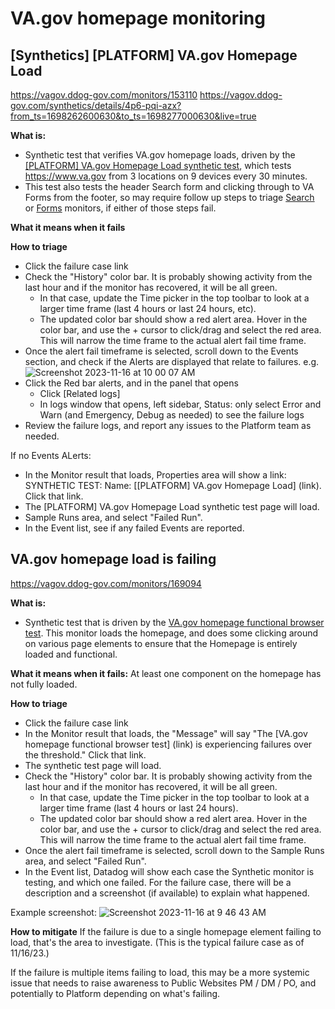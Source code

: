 # VA.gov homepage monitoring

## [Synthetics] [PLATFORM] VA.gov Homepage Load
https://vagov.ddog-gov.com/monitors/153110
https://vagov.ddog-gov.com/synthetics/details/4p6-pqi-azx?from_ts=1698262600630&to_ts=1698277000630&live=true

**What is:** 
* Synthetic test that verifies VA.gov homepage loads, driven by the [[PLATFORM] VA.gov Homepage Load synthetic test](https://vagov.ddog-gov.com/synthetics/details/4p6-pqi-azx?from_ts=1700142575896&to_ts=1700156975896&live=true), which tests https://www.va.gov from 3 locations on 9 devices every 30 minutes.
* This test also tests the header Search form and clicking through to VA Forms from the footer, so may require follow up steps to triage [Search](https://github.com/department-of-veterans-affairs/va.gov-team/blob/master/products/on-site-search/engineering/monitoring.md) or [Forms](https://github.com/department-of-veterans-affairs/va.gov-team/blob/master/products/find-a-va-form/engineering/monitoring.md) monitors, if either of those steps fail.

**What it means when it fails**

**How to triage**
* Click the failure case link
* Check the "History" color bar. It is probably showing activity from the last hour and if the monitor has recovered, it will be all green.
  * In that case, update the Time picker in the top toolbar to look at a larger time frame (last 4 hours or last 24 hours, etc).
  * The updated color bar should show a red alert area. Hover in the color bar, and use the + cursor to click/drag and select the red area. This will narrow the time frame to the actual alert fail time frame.
* Once the alert fail timeframe is selected, scroll down to the Events section, and check if the Alerts are displayed that relate to failures. e.g. 
![Screenshot 2023-11-16 at 10 00 07 AM](https://github.com/department-of-veterans-affairs/va.gov-team/assets/85581471/17b8b8b9-db5a-4ee8-bdba-e1f4d80b266c)
* Click the Red bar alerts, and in the panel that opens
  * Click [Related logs]
  * In logs window that opens, left sidebar, Status: only select Error and Warn (and Emergency, Debug as needed) to see the failure logs
* Review the failure logs, and report any issues to the Platform team as needed.

If no Events ALerts:
* In the Monitor result that loads, Properties area will show a link: SYNTHETIC TEST: Name: [[PLATFORM] VA.gov Homepage Load] (link). Click that link.
* The [PLATFORM] VA.gov Homepage Load synthetic test page will load.
* Sample Runs area, and select "Failed Run".
* In the Event list, see if any failed Events are reported.



## VA.gov homepage load is failing
https://vagov.ddog-gov.com/monitors/169094

**What is:** 
* Synthetic test that is driven by the [VA.gov homepage functional browser test](https://vagov.ddog-gov.com/synthetics/details/gsg-zui-hg8). This monitor loads the homepage, and does some clicking around on various page elements to ensure that the Homepage is entirely loaded and functional.

**What it means when it fails:**
At least one component on the homepage has not fully loaded.

**How to triage**
* Click the failure case link
* In the Monitor result that loads, the "Message" will say "The [VA.gov homepage functional browser test] (link) is experiencing failures over the threshold." Click that link.
* The synthetic test page will load.
* Check the "History" color bar. It is probably showing activity from the last hour and if the monitor has recovered, it will be all green.
  * In that case, update the Time picker in the top toolbar to look at a larger time frame (last 4 hours or last 24 hours).
  * The updated color bar should show a red alert area. Hover in the color bar, and use the + cursor to click/drag and select the red area. This will narrow the time frame to the actual alert fail time frame.
* Once the alert fail timeframe is selected, scroll down to the Sample Runs area, and select "Failed Run".
* In the Event list, Datadog will show each case the Synthetic monitor is testing, and which one failed. For the failure case, there will be a description and a screenshot (if available) to explain what happened.

Example screenshot: 
![Screenshot 2023-11-16 at 9 46 43 AM](https://github.com/department-of-veterans-affairs/va.gov-team/assets/85581471/2d066429-06c9-4bc7-accc-2193a80b8ede)


**How to mitigate**
If the failure is due to a single homepage element failing to load, that's the area to investigate. (This is the typical failure case as of 11/16/23.) 

If the failure is multiple items failing to load, this may be a more systemic issue that needs to raise awareness to Public Websites PM / DM / PO, and potentially to Platform depending on what's failing.
